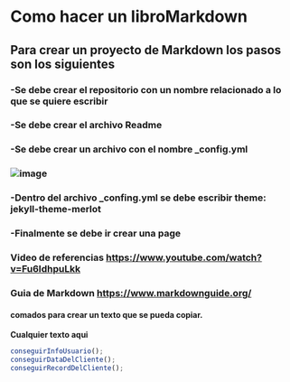 # Como hacer un libroMarkdown
## Para crear un proyecto de Markdown los pasos son los siguientes
### -Se debe crear el repositorio con un nombre relacionado a lo que se quiere escribir
### -Se debe crear el archivo Readme
### -Se debe crear un archivo con el nombre _config.yml
### ![image](https://github.com/user-attachments/assets/b5bbaac6-2981-4e93-ac26-ed0f5e8c9566)
### -Dentro del archivo _confing.yml se debe escribir theme: jekyll-theme-merlot
### -Finalmente se debe ir crear una page
### Video de referencias https://www.youtube.com/watch?v=Fu6IdhpuLkk
### Guia de Markdown https://www.markdownguide.org/


#### comados para crear un texto que se pueda copiar.
**Cualquier texto aqui**
```javascript
conseguirInfoUsuario();
conseguirDataDelCliente();
conseguirRecordDelCliente();
```
